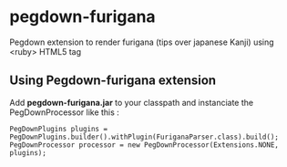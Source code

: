 pegdown-furigana
================

Pegdown extension to render furigana (tips over japanese Kanji) using &lt;ruby> HTML5 tag

Using Pegdown-furigana extension
-------------------------

Add **pegdown-furigana.jar** to your classpath and instanciate the PegDownProcessor like this :

    PegDownPlugins plugins = PegDownPlugins.builder().withPlugin(FuriganaParser.class).build();
    PegDownProcessor processor = new PegDownProcessor(Extensions.NONE, plugins);